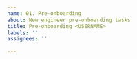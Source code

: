 ```yaml
---
name: 01. Pre-onboarding
about: New engineer pre-onboarding tasks
title: Pre-onboarding <USERNAME>
labels: ''
assignees: ''

---
```


